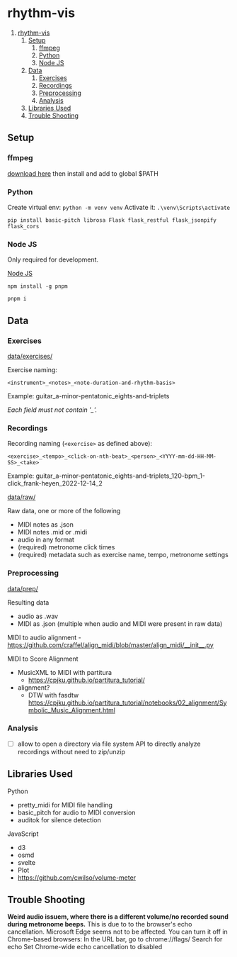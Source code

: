 # rhythm-vis

1. [rhythm-vis](#rhythm-vis)
   1. [Setup](#setup)
      1. [ffmpeg](#ffmpeg)
      2. [Python](#python)
      3. [Node JS](#node-js)
   2. [Data](#data)
      1. [Exercises](#exercises)
      2. [Recordings](#recordings)
      3. [Preprocessing](#preprocessing)
      4. [Analysis](#analysis)
   3. [Libraries Used](#libraries-used)
   4. [Trouble Shooting](#trouble-shooting)


## Setup

### ffmpeg

[download here](https://ffmpeg.org/download.html) then install and add to global $PATH

### Python

Create virtual env: `python -m venv venv`
Activate it: `.\venv\Scripts\activate`

```
pip install basic-pitch librosa Flask flask_restful flask_jsonpify flask_cors
```

### Node JS

Only required for development.

[Node JS]( https://nodejs.org/en/)

`npm install -g pnpm`

`pnpm i`

## Data

### Exercises

[data/exercises/](data/exercises/)

Exercise naming:

`<instrument>_<notes>_<note-duration-and-rhythm-basis>`

Example: guitar_a-minor-pentatonic_eights-and-triplets

*Each field must not contain '_'.*

### Recordings

Recording naming (`<exercise>` as defined above):

`<exercise>_<tempo>_<click-on-nth-beat>_<person>_<YYYY-mm-dd-HH-MM-SS>_<take>`

Example: guitar_a-minor-pentatonic_eights-and-triplets_120-bpm_1-click_frank-heyen_2022-12-14_2

[data/raw/](data/raw/)

Raw data, one or more of the following
- MIDI notes as .json
- MIDI notes .mid or .midi
- audio in any format
- (required) metronome click times
- (required) metadata such as exercise name, tempo, metronome settings

### Preprocessing

[data/prep/](data/prep/)

Resulting data
- audio as .wav
- MIDI as .json (multiple when audio and MIDI were present in raw data)



MIDI to audio alignment
 -https://github.com/craffel/align_midi/blob/master/align_midi/__init__.py


MIDI to Score Alignment

- MusicXML to MIDI with partitura
  - https://cpjku.github.io/partitura_tutorial/
- alignment?
  - DTW with fasdtw https://cpjku.github.io/partitura_tutorial/notebooks/02_alignment/Symbolic_Music_Alignment.html


### Analysis

- [ ] allow to open a directory via file system API to directly analyze recordings without need to zip/unzip

## Libraries Used

Python
- pretty_midi for MIDI file handling
- basic_pitch for audio to MIDI conversion
- auditok for silence detection


JavaScript
- d3
- osmd
- svelte
- Plot
- https://github.com/cwilso/volume-meter


## Trouble Shooting

**Weird audio issuem, where there is a different volume/no recorded sound during metronome beeps.**
This is due to to the browser's echo cancellation.
Microsoft Edge seems not to be affected.
You can turn it off in Chrome-based browsers:
In the URL bar, go to chrome://flags/
Search for echo
Set Chrome-wide echo cancellation to disabled
